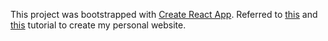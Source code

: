 This project was bootstrapped with [Create React App](https://github.com/facebook/create-react-app).
Referred to [this](https://www.freecodecamp.org/news/build-portfolio-website-react/) and [this](https://reactrouter.com/docs/en/v6/getting-started/tutorial) tutorial to create my personal website.
